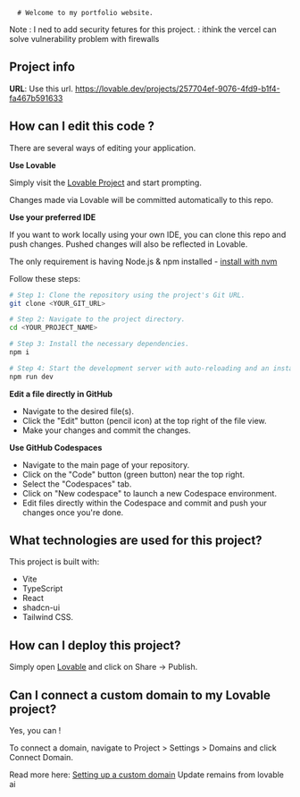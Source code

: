       # Welcome to my portfolio website.

Note : I ned to add security fetures for this project.
      : ithink the vercel can solve vulnerability problem with firewalls
      
## Project info

**URL**: Use this url. https://lovable.dev/projects/257704ef-9076-4fd9-b1f4-fa467b591633

## How can I edit this code ?

There are several ways of editing your application.

**Use Lovable**

Simply visit the [Lovable Project](https://lovable.dev/projects/257704ef-9076-4fd9-b1f4-fa467b591633) and start prompting.

Changes made via Lovable will be committed automatically to this repo.

**Use your preferred IDE**

If you want to work locally using your own IDE, you can clone this repo and push changes. Pushed changes will also be reflected in Lovable.

The only requirement is having Node.js & npm installed - [install with nvm](https://github.com/nvm-sh/nvm#installing-and-updating)

Follow these steps:

```sh
# Step 1: Clone the repository using the project's Git URL.
git clone <YOUR_GIT_URL>

# Step 2: Navigate to the project directory.
cd <YOUR_PROJECT_NAME>

# Step 3: Install the necessary dependencies.
npm i

# Step 4: Start the development server with auto-reloading and an instant preview.
npm run dev
```

**Edit a file directly in GitHub**

- Navigate to the desired file(s).
- Click the "Edit" button (pencil icon) at the top right of the file view.
- Make your changes and commit the changes.

**Use GitHub Codespaces**

- Navigate to the main page of your repository.
- Click on the "Code" button (green button) near the top right.
- Select the "Codespaces" tab.
- Click on "New codespace" to launch a new Codespace environment.
- Edit files directly within the Codespace and commit and push your changes once you're done.

## What technologies are used for this project?

This project is built with:

- Vite
- TypeScript
- React
- shadcn-ui
- Tailwind CSS.

## How can I deploy this project?

Simply open [Lovable](https://lovable.dev/projects/257704ef-9076-4fd9-b1f4-fa467b591633) and click on Share -> Publish.

## Can I connect a custom domain to my Lovable project?

Yes, you can !

To connect a domain, navigate to Project > Settings > Domains and click Connect Domain.

Read more here: [Setting up a custom domain](https://docs.lovable.dev/tips-tricks/custom-domain#step-by-step-guide)
Update remains from lovable ai
